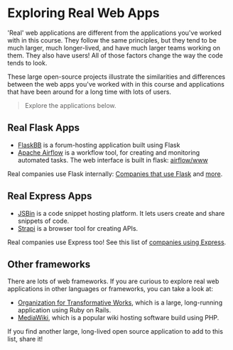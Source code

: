 # Exploring Real Web Apps

'Real' web applications are different from the applications you've worked with in this course. They follow the same principles, but they tend to be much larger, much longer-lived, and have much larger teams working on them. They also have users! All of those factors change the way the code tends to look.

These large open-source projects illustrate the similarities and differences between the web apps you've worked with in this course and applications that have been around for a long time with lots of users.

> Explore the applications below.

## Real Flask Apps

- [FlaskBB](https://github.com/flaskbb/flaskbb) is a forum-hosting application built using Flask
- [Apache Airflow](https://github.com/apache/airflow/) is a workflow tool, for creating and monitoring automated tasks. The web interface is built in flask: [airflow/www](https://github.com/apache/airflow/tree/main/airflow/www)

Real companies use Flask internally: [Companies that use Flask](https://careerkarma.com/blog/companies-that-use-flask/) and [more](https://blog.back4app.com/startups-using-flask/).

## Real Express Apps

- [JSBin](https://github.com/jsbin/jsbin) is a code snippet hosting platform. It lets users create and share snippets of code.
- [Strapi](https://github.com/strapi/strapi) is a browser tool for creating APIs. 

Real companies use Express too! See this list of [companies using Express](https://www.trio.dev/blog/companies-use-node-js).

## Other frameworks

There are lots of web frameworks. If you are curious to explore real web applications in other languages or frameworks, you can take a look at:

- [Organization for Transformative Works](https://github.com/otwcode/otwarchive), which is a large, long-running application using Ruby on Rails.
- [MediaWiki](https://github.com/wikimedia/mediawiki), which is a popular wiki hosting software build using PHP.

If you find another large, long-lived open source application to add to this list, share it!
